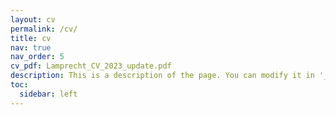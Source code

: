 ```yaml
---
layout: cv
permalink: /cv/
title: cv
nav: true
nav_order: 5
cv_pdf: Lamprecht_CV_2023_update.pdf
description: This is a description of the page. You can modify it in '_pages/cv.md'. You can also change or remove the top pdf download button.
toc:
  sidebar: left
---
```

